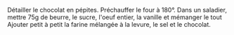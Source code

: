 Détailler le chocolat en pépites.
Préchauffer le four à 180°.
Dans un saladier, mettre 75g de beurre, le sucre, l'oeuf entier, la vanille et mémanger le tout
Ajouter petit à petit la farine mélangée à la levure, le sel et le chocolat. 